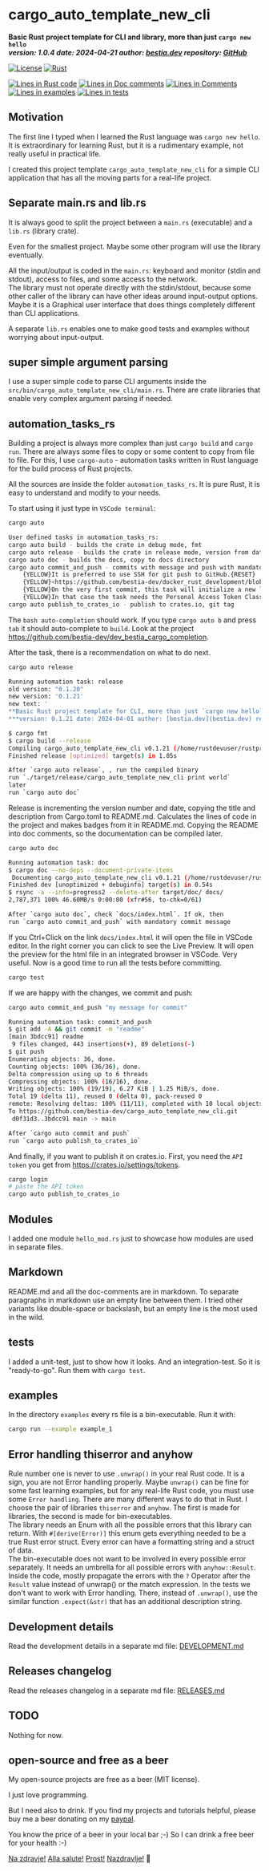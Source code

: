 # cargo_auto_template_new_cli

[//]: # (auto_cargo_toml_to_md start)

**Basic Rust project template for CLI and library, more than just `cargo new hello`**  
***version: 1.0.4 date: 2024-04-21 author: [bestia.dev](https://bestia.dev) repository: [GitHub](https://github.com/bestia-dev/cargo_auto_template_new_cli)***  

[//]: # (auto_cargo_toml_to_md end)

 [![License](https://img.shields.io/badge/license-MIT-blue.svg)](https://github.com/bestia-dev/cargo_auto_template_new_cli/blob/main/LICENSE)
 [![Rust](https://github.com/bestia-dev/cargo_auto_template_new_cli/workflows/RustAction/badge.svg)](https://github.com/bestia-dev/cargo_auto_template_new_cli/)

[//]: # (auto_lines_of_code start)
[![Lines in Rust code](https://img.shields.io/badge/Lines_in_Rust-89-green.svg)](https://github.com/bestia-dev/cargo-auto/)
[![Lines in Doc comments](https://img.shields.io/badge/Lines_in_Doc_comments-13-blue.svg)](https://github.com/bestia-dev/cargo-auto/)
[![Lines in Comments](https://img.shields.io/badge/Lines_in_comments-36-purple.svg)](https://github.com/bestia-dev/cargo-auto/)
[![Lines in examples](https://img.shields.io/badge/Lines_in_examples-19-yellow.svg)](https://github.com/bestia-dev/cargo-auto/)
[![Lines in tests](https://img.shields.io/badge/Lines_in_tests-30-orange.svg)](https://github.com/bestia-dev/cargo-auto/)

[//]: # (auto_lines_of_code end)

## Motivation

The first line I typed when I learned the Rust language was `cargo new hello`. It is extraordinary for learning Rust, but it is a rudimentary example, not really useful in practical life.

I created this project template `cargo_auto_template_new_cli` for a simple CLI application that has all the moving parts for a real-life project.

## Separate main.rs and lib.rs

It is always good to split the project between a `main.rs` (executable) and a `lib.rs` (library crate).

Even for the smallest project. Maybe some other program will use the library eventually.

All the input/output is coded in the `main.rs`: keyboard and monitor (stdin and stdout), access to files, and some access to the network.  
The library must not operate directly with the stdin/stdout, because some other caller of the library can have other ideas around input-output options. Maybe it is a Graphical user interface that does things completely different than CLI applications.

A separate `lib.rs` enables one to make good tests and examples without worrying about input-output.

## super simple argument parsing

I use a super simple code to parse CLI arguments inside the `src/bin/cargo_auto_template_new_cli/main.rs`. There are crate libraries that enable very complex argument parsing if needed.

## automation_tasks_rs

Building a project is always more complex than just `cargo build` and `cargo run`. There are always some files to copy or some content to copy from file to file. For this, I use `cargo-auto` - automation tasks written in Rust language for the build process of Rust projects.

All the sources are inside the folder `automation_tasks_rs`. It is pure Rust, it is easy to understand and modify to your needs.

To start using it just type in `VSCode terminal`:

```bash
cargo auto
```

```bash
User defined tasks in automation_tasks_rs:
cargo auto build - builds the crate in debug mode, fmt
cargo auto release - builds the crate in release mode, version from date, fmt, strip
cargo auto doc - builds the docs, copy to docs directory
cargo auto commit_and_push - commits with message and push with mandatory message
    {YELLOW}It is preferred to use SSH for git push to GitHub.{RESET}
    {YELLOW}<https://github.com/bestia-dev/docker_rust_development/blob/main/ssh_easy.md>{YELLOW}
    {YELLOW}On the very first commit, this task will initialize a new local git repository and create a remote GitHub repo.{RESET}
    {YELLOW}In that case the task needs the Personal Access Token Classic from <https://github.com/settings/tokens>{RESET}
cargo auto publish_to_crates_io - publish to crates.io, git tag
```

The `bash auto-completion` should work. If you type `cargo auto b` and press `tab` it should auto-complete to `build`. Look at the project <https://github.com/bestia-dev/dev_bestia_cargo_completion>.

After the task, there is a recommendation on what to do next.

```bash
cargo auto release
```

```bash
Running automation task: release
old version: "0.1.20"
new version: '0.1.21'
new text: '
**Basic Rust project template for CLI, more than just `cargo new hello`**
***version: 0.1.21 date: 2024-04-01 author: [bestia.dev](bestia.dev) repository: [GitHub](https://github.com/bestia-dev/cargo_auto_template_new_cli)***'

$ cargo fmt
$ cargo build --release
Compiling cargo_auto_template_new_cli v0.1.21 (/home/rustdevuser/rustprojects/cargo_auto_template_new_cli)
Finished release [optimized] target(s) in 1.05s

After `cargo auto release`, , run the compiled binary
run `./target/release/cargo_auto_template_new_cli print world`
later
run `cargo auto doc`

```

Release is incrementing the version number and date, copying the title and description from Cargo.toml to README.md. Calculates the lines of code in the project and makes badges from it in README.md. Copying the README into doc comments, so the documentation can be compiled later.

```bash
cargo auto doc
```

```bash
Running automation task: doc
$ cargo doc --no-deps --document-private-items
 Documenting cargo_auto_template_new_cli v0.1.21 (/home/rustdevuser/rustprojects/cargo_auto_template_new_cli)
Finished dev [unoptimized + debuginfo] target(s) in 0.54s
$ rsync -a --info=progress2 --delete-after target/doc/ docs/
2,787,371 100% 46.60MB/s 0:00:00 (xfr#56, to-chk=0/61) 

After `cargo auto doc`, check `docs/index.html`. If ok, then 
run `cargo auto commit_and_push` with mandatory commit message
```

If you Ctrl+Click on the link `docs/index.html` it will open the file in VSCode editor. In the right corner you can click to see the Live Preview. It will open the preview for the html file in an integrated browser in VSCode. Very useful.
Now is a good time to run all the tests before committing.

```bash
cargo test
```

If we are happy with the changes, we commit and push:

```bash
cargo auto commit_and_push "my message for commit"
```

```bash
Running automation task: commit_and_push
$ git add -A && git commit -m "readme"
[main 3bdcc91] readme
 9 files changed, 443 insertions(+), 89 deletions(-)
$ git push
Enumerating objects: 36, done.
Counting objects: 100% (36/36), done.
Delta compression using up to 6 threads
Compressing objects: 100% (16/16), done.
Writing objects: 100% (19/19), 6.27 KiB | 1.25 MiB/s, done.
Total 19 (delta 11), reused 0 (delta 0), pack-reused 0
remote: Resolving deltas: 100% (11/11), completed with 10 local objects.
To https://github.com/bestia-dev/cargo_auto_template_new_cli.git
 d0f31d3..3bdcc91 main -> main

After `cargo auto commit and push`
run `cargo auto publish_to_crates_io`
```

And finally, if you want to publish it on crates.io. First, you need the `API token` you get from <https://crates.io/settings/tokens>.

```bash
cargo login
# paste the API token
cargo auto publish_to_crates_io
```

## Modules

I added one module `hello_mod.rs` just to showcase how modules are used in separate files.

## Markdown

README.md and all the doc-comments are in markdown. To separate paragraphs in markdown use an empty line between them.
I tried other variants like double-space or backslash, but an empty line is the most used in the wild.

## tests

I added a unit-test, just to show how it looks. And an integration-test. So it is "ready-to-go".
Run them with `cargo test`.

## examples

In the directory `examples` every rs file is a bin-executable.
Run it with:

```bash
cargo run --example example_1
```

## Error handling thiserror and anyhow

Rule number one is never to use `.unwrap()` in your real Rust code. It is a sign, you are not Error handling properly.
Maybe `unwrap()` can be fine for some fast learning examples, but for any real-life Rust code, you must use some `Error handling`. There are many different ways to do that in Rust. I choose the pair of libraries `thiserror` and `anyhow`. The first is made for libraries, the second is made for bin-executables.  
The library needs an Enum with all the possible errors that this library can return. With `#[derive(Error)]` this enum gets everything needed to be a true Rust error struct. Every error can have a formatting string and a struct of data.  
The bin-executable does not want to be involved in every possible error separately. It needs an umbrella for all possible errors with `anyhow::Result`.  
Inside the code, mostly propagate the errors with the `?` Operator after the `Result` value instead of unwrap() or the match expression.
In the tests we don't want to work with Error handling. There, instead of `.unwrap()`, use the similar function `.expect(&str)` that has an additional description string.

## Development details

Read the development details in a separate md file:
[DEVELOPMENT.md](DEVELOPMENT.md)

## Releases changelog

Read the releases changelog in a separate md file:
[RELEASES.md](RELEASES.md)

## TODO

Nothing for now.

## open-source and free as a beer

My open-source projects are free as a beer (MIT license).

I just love programming.

But I need also to drink. If you find my projects and tutorials helpful, please buy me a beer donating on my [paypal](https://paypal.me/LucianoBestia).

You know the price of a beer in your local bar ;-) So I can drink a free beer for your health :-)

[Na zdravje!](https://translate.google.com/?hl=en&sl=sl&tl=en&text=Na%20zdravje&op=translate) [Alla salute!](https://dictionary.cambridge.org/dictionary/italian-english/alla-salute) [Prost!](https://dictionary.cambridge.org/dictionary/german-english/prost) [Nazdravlje!](https://matadornetwork.com/nights/how-to-say-cheers-in-50-languages/) 🍻

